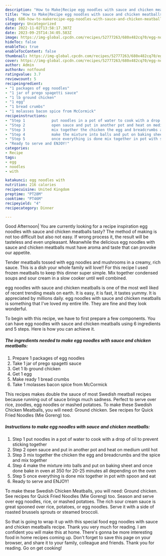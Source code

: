 ```yaml
---
description: "How to Make|Recipe egg noodles with sauce and chicken meatballs {That is Delicious"
title: "How to Make|Recipe egg noodles with sauce and chicken meatballs {That is Delicious"
slug: 686-how-to-makerecipe-egg-noodles-with-sauce-and-chicken-meatballs-that-is-delicious
category: Uncategorized
date: 2022-11-02T13:58:17.307Z
date: 2023-09-25T14:34:05.583Z
image: https://img-global.cpcdn.com/recipes/52777263/680x482cq70/egg-noodles-with-sauce-and-chicken-meatballs-recipe-main-photo.jpg
hideToc: false
enableToc: true
enableTocContent: false
thumbnail: https://img-global.cpcdn.com/recipes/52777263/680x482cq70/egg-noodles-with-sauce-and-chicken-meatballs-recipe-main-photo.jpg
cover: https://img-global.cpcdn.com/recipes/52777263/680x482cq70/egg-noodles-with-sauce-and-chicken-meatballs-recipe-main-photo.jpg
author: Admin
authorAv: notfound
ratingvalue: 3.7
reviewcount: 5
recipeingredient:
- "1 packages of egg noodles"
- "1 jar of prego spagetti sauce"
- "1 lb ground chicken"
- "1 egg"
- "1 bread crumbs"
- "1 molasses bacon spice from McCormick"
recipeinstructions:
- "Step 1            put noodles in a pot of water to cook with a drop of oil to prevent sticking together"
- "Step 2            open sauce and put in another pot and heat on medium until hot"
- "Step 3            mix together the chicken the egg and breadcrumbs and the spice and mix together"
- "Step 4            make the mixture into balls and put on baking sheet and once done bake in oven at 350 for 20-25 minutes all depending on the oven"
- "Step 5            once everything is done mix together in pot with spoon and eat"
- "Ready to serve and ENJOY!"
categories:
- Recipe
tags:
- egg
- noodles
- with

katakunci: egg noodles with 
nutrition: 216 calories
recipecuisine: United Kingdom
preptime: "PT28M"
cooktime: "PT46M"
recipeyield: "4"
recipecategory: Dinner

---
```



Good Afternoon| You are currently looking for a recipe inspiration egg noodles with sauce and chicken meatballs tasty? The method of making is not too difficult but also not easy. If wrong process it, the result will be tasteless and even unpleasant. Meanwhile the delicious egg noodles with sauce and chicken meatballs must have aroma and taste that can provoke our appetite.





Tender meatballs tossed with egg noodles and mushrooms in a creamy, rich sauce. This is a dish your whole family will love!! For this recipe I used frozen meatballs to keep this dinner super simple. Mix together condensed soups and sour cream in a slow cooker until well combined.

egg noodles with sauce and chicken meatballs is one of the most well liked of recent trending meals on earth. It is easy, it is fast, it tastes yummy. It is appreciated by millions daily. egg noodles with sauce and chicken meatballs is something that I've loved my entire life. They are fine and they look wonderful.


To begin with this recipe, we have to first prepare a few components. You can have egg noodles with sauce and chicken meatballs using 6 ingredients and 5 steps. Here is how you can achieve it.

<!--inarticleads1-->

##### The ingredients needed to make egg noodles with sauce and chicken meatballs:

1. Prepare 1 packages of egg noodles
1. Take 1 jar of prego spagetti sauce
1. Get 1 lb ground chicken
1. Get 1 egg
1. Make ready 1 bread crumbs
1. Take 1 molasses bacon spice from McCormick


This recipes makes double the sauce of most Swedish meatball recipes because running out of sauce brings much sadness. Perfect to serve over rice, zoodles, egg noodles or mashed potatoes. To make these Swedish Chicken Meatballs, you will need: Ground chicken. See recipes for Quick Fried Noodles (Mie Goreng) too. 

<!--inarticleads2-->

##### Instructions to make egg noodles with sauce and chicken meatballs:

1. Step 1            put noodles in a pot of water to cook with a drop of oil to prevent sticking together
1. Step 2            open sauce and put in another pot and heat on medium until hot
1. Step 3            mix together the chicken the egg and breadcrumbs and the spice and mix together
1. Step 4            make the mixture into balls and put on baking sheet and once done bake in oven at 350 for 20-25 minutes all depending on the oven
1. Step 5            once everything is done mix together in pot with spoon and eat
1. Ready to serve and ENJOY!

To make these Swedish Chicken Meatballs, you will need: Ground chicken. See recipes for Quick Fried Noodles (Mie Goreng) too. Season and serve over egg noodles, rice, or mashed potatoes. The rich sour cream sauce is great spooned over rice, potatoes, or egg noodles. Serve it with a side of roasted brussels sprouts or steamed broccoli. 

So that is going to wrap it up with this special food egg noodles with sauce and chicken meatballs recipe. Thank you very much for reading. I am confident you will make this at home. There's gonna be more interesting food in home recipes coming up. Don't forget to save this page on your browser, and share it to your family, colleague and friends. Thank you for reading. Go on get cooking!
